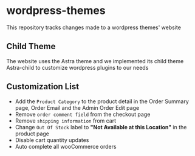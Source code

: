 # wordpress-themes
This repository tracks changes made to a wordpress themes' website

## Child Theme
The website uses the Astra theme and we implemented its child theme Astra-child to customize wordpress plugins to our needs

## Customization List
* Add the `Product Category` to the product detail in the Order Summary page, Order Email and the Admin Order Edit page
* Remove `order comment field` from the checkout page
* Remove `shipping information` from cart
* Change `Out Of Stock` label to **"Not Available at this Location"** in the product page
* Disable cart quantity updates
* Auto complete all wooCommerce orders


